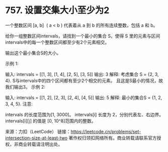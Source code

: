 # 757. 设置交集大小至少为2

一个整数区间 [a, b]  ( a < b ) 代表着从 a 到 b 的所有连续整数，包括 a 和 b。

给你一组整数区间intervals，请找到一个最小的集合 S，使得 S 里的元素与区间intervals中的每一个整数区间都至少有2个元素相交。

输出这个最小集合S的大小。

示例 1:

输入: intervals = [[1, 3], [1, 4], [2, 5], [3, 5]]
输出: 3
解释:
考虑集合 S = {2, 3, 4}. S与intervals中的四个区间都有至少2个相交的元素。
且这是S最小的情况，故我们输出3。
示例 2:

输入: intervals = [[1, 2], [2, 3], [2, 4], [4, 5]]
输出: 5
解释:
最小的集合S = {1, 2, 3, 4, 5}.
注意:

intervals 的长度范围为[1, 3000]。
intervals[i] 长度为 2，分别代表左、右边界。
intervals[i][j] 的值是 [0, 10^8]范围内的整数。

来源：力扣（LeetCode）
链接：https://leetcode.cn/problems/set-intersection-size-at-least-two
著作权归领扣网络所有。商业转载请联系官方授权，非商业转载请注明出处。